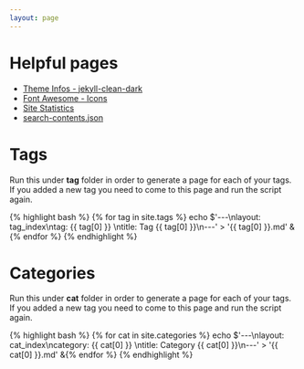 ```yaml
---
layout: page
---
```


# Helpful pages

- [Theme Infos - jekyll-clean-dark](https://pavelmakhov.com/jekyll-clean-dark/)
- [Font Awesome - Icons](https://fontawesome.com/v4.7.0/)
- [Site Statistics](/stats/)
- [search-contents.json](/search-contents.json)


# Tags

Run this under **tag** folder in order to generate a page for each of your tags. If you added a new tag you need to come to this page and run the script again.

{% highlight bash %}
{% for tag in site.tags %}
echo $'---\nlayout: tag_index\ntag: {{ tag[0] }} \ntitle: Tag {{ tag[0] }}\n---' > '{{ tag[0] }}.md' &{% endfor %}
{% endhighlight %}


# Categories

Run this under **cat** folder in order to generate a page for each of your tags. If you added a new tag you need to come to this page and run the script again.

{% highlight bash %}
{% for cat in site.categories %}
echo $'---\nlayout: cat_index\ncategory: {{ cat[0] }} \ntitle: Category {{ cat[0] }}\n---' > '{{ cat[0] }}.md' &{% endfor %}
{% endhighlight %}
